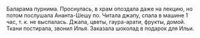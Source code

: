Баларама пурнима. Проснулась, в храм опоздала даже на лекцию, но потом послушала Ананта-Шешу по. Читала джапу, спала в машине 1 час, т. к. не выспалась. Джапа, цветы, гаура-арати, фрукты, домой. Ткани постирала, звонил Илья. Заказала шоколад в подарок для Ильи.